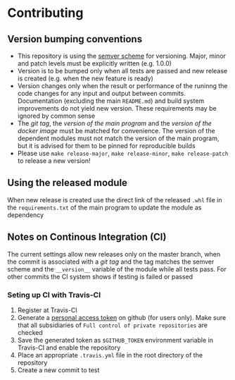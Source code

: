 # Contributing

## Version bumping conventions

- This repository is using the [semver scheme](https://semver.org/) for versioning.
    Major, minor and patch levels must be explicitly written (e.g. 1.0.0)
- Version is to be bumped only when all tests are passed and new release is created (e.g. when the new feature is ready)
- Version changes only when the result or performance of the runinng the code changes for any input and output between commits.
    Documentation (excluding the main `README.md`) and build system improvements do not yield new version.
    These requirements may be ignored by common sense
- The _git tag_, the _version of the main program_ and the _version of the docker image_ must be matched for convenience.
    The version of the dependent modules must not match the version of the main program, but it is advised for them to be pinned for reproducible builds
- Please use `make release-major`, `make release-minor`, `make release-patch` to release a new version!

## Using the released module

When new release is created use the direct link of the released `.whl` file in the `requirements.txt` of the main program to update the module as dependency

## Notes on Continous Integration (CI)

The current settings allow new releases only on the master branch, when the commit is associated with a _git tag_ and the tag matches the semver scheme and the `__version__` variable of the module while all tests pass.
For other commits the CI system shows if testing is failed or passed

### Seting up CI with Travis-CI

1) Register at Travis-CI
2) Generate a [personal access token](https://github.com/settings/tokens/new) on github (for users only). Make sure that all subsidiaries of `Full control of private repositories` are checked
3) Save the generated token as `$GITHUB_TOKEN` environment variable in Travis-CI and enable the repository
4) Place an appropriate `.travis.yml` file in the root directory of the repository
5) Create a new commit to test
